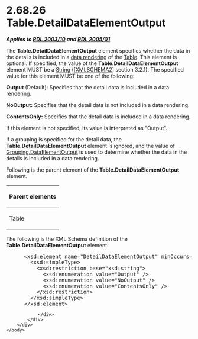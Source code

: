 <html dir="LTR" xmlns:mshelp="http://msdn.microsoft.com/mshelp" xmlns:ddue="http://ddue.schemas.microsoft.com/authoring/2003/5" xmlns:xlink="http://www.w3.org/1999/xlink" xmlns:tool="http://www.microsoft.com/tooltip">
    <head>
        <meta http-equiv="Content-Type" content="text/html; CHARSET=utf-8"></meta>
        <meta name="save" content="history"></meta>
        <title>2.68.26 Table.DetailDataElementOutput</title>
        <xml>
            <mshelp:toctitle title="2.68.26 Table.DetailDataElementOutput"></mshelp:toctitle>
            <mshelp:rltitle title="[MS-RDL]: Table.DetailDataElementOutput"></mshelp:rltitle>
            <mshelp:keyword index="A" term="8e2f2871-381b-4b95-9614-527025b92a88"></mshelp:keyword>
            <mshelp:attr name="DCSext.ContentType" value="open specification"></mshelp:attr>
            <mshelp:attr name="AssetID" value="8e2f2871-381b-4b95-9614-527025b92a88"></mshelp:attr>
            <mshelp:attr name="TopicType" value="kbRef"></mshelp:attr>
            <mshelp:attr name="DCSext.Title" value="[MS-RDL]: Table.DetailDataElementOutput" />
        </xml>
    </head>
    <body>
        <div id="header">
            <h1 class="heading">2.68.26 Table.DetailDataElementOutput</h1>
        </div>
        <div id="mainSection">
            <div id="mainBody">
                <div id="allHistory" class="saveHistory"></div>
                <div id="sectionSection0" class="section" name="collapseableSection">
                    

<p><b><i>Applies to </i></b><a href="a7e2ad00-07c8-4f6d-80ab-3ad55df7b233.htm"><b><i>RDL 2003/10</i></b></a><b>
<i>and </i></b><a href="3ebe2912-4958-4832-b391-cad1f5e13338.htm"><b><i>RDL 2005/01</i></b></a></p>

<p>The <b>Table.DetailDataElementOutput</b> element specifies
whether the data in the details is included in a <a href="b2482b3f-74ab-4ca8-a9e5-c07955011743.htm#gt_9069c206-b9e9-4374-a7ee-50faf5def25b">data rendering</a> of the <a href="660db744-699e-4ca3-a2d6-a5cab4bcf9b0.htm">Table</a>. This element is
optional. If specified, the value of the <b>Table.DetailDataElementOutput</b>
element MUST be a <a href="1ed81ef3-a683-45e3-aaad-bd2bbe71bc3d.htm">String</a>
(<a href="https://go.microsoft.com/fwlink/?LinkId=90610">[XMLSCHEMA2]</a>
section 3.2.1). The specified value for this element MUST be one of the
following:</p>

<p><b>Output</b> (Default): Specifies that the detail
data is included in a data rendering.</p>

<p><b>NoOutput:</b> Specifies that the detail data is
not included in a data rendering.</p>

<p><b>ContentsOnly:</b> Specifies that the detail data
is included in a data rendering. </p>

<p>If this element is not specified, its value is interpreted
as &quot;Output&quot;.</p>

<p>If a grouping is specified for the detail data, the <b>Table.DetailDataElementOutput</b>
element is ignored, and the value of <a href="605cb7fa-c822-4a0c-88bd-27b8841f7992.htm">Grouping.DataElementOutput</a>
is used to determine whether the data in the details is included in a data
rendering.</p>

<p>Following is the parent element of the <b>Table.DetailDataElementOutput</b>
element.</p>

<table>
 <thead>
  <tr>
   <th>
   <p>Parent elements</p>
   </th>
  </tr>
 </thead>
 <tr>
  <td>
  <p>Table</p>
  </td>
 </tr>
</table>

<p>The following is the XML Schema definition of the <b>Table.DetailDataElementOutput</b>
element.</p>

<dl>
<dd>
<div><pre> &lt;xsd:element name=&quot;DetailDataElementOutput&quot; minOccurs=&quot;0&quot;&gt;
   &lt;xsd:simpleType&gt;
     &lt;xsd:restriction base=&quot;xsd:string&quot;&gt;
       &lt;xsd:enumeration value=&quot;Output&quot; /&gt;
       &lt;xsd:enumeration value=&quot;NoOutput&quot; /&gt;
       &lt;xsd:enumeration value=&quot;ContentsOnly&quot; /&gt;
     &lt;/xsd:restriction&gt;
   &lt;/xsd:simpleType&gt;
 &lt;/xsd:element&gt;
</pre></div>
</dd></dl>


                </div>
            </div>
        </div>
    </body>
</html>